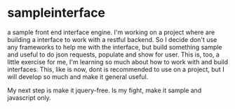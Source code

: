 sampleinterface
===============

a sample front end interface engine. I'm working on a project where are building a interface to work with a restful backend. So I decide don't use any frameworks to help me with the interface, but build something sample and useful to do json requests, populate and show for user.
This is, too, a little exercise for me, I'm learning so much about how to work with and build interfaces.
This, like is now, dont is recommended to use on a project, but I will develop so much and make it general useful.

My next step is make it jquery-free. Is my fight, make it sample and javascript only.
